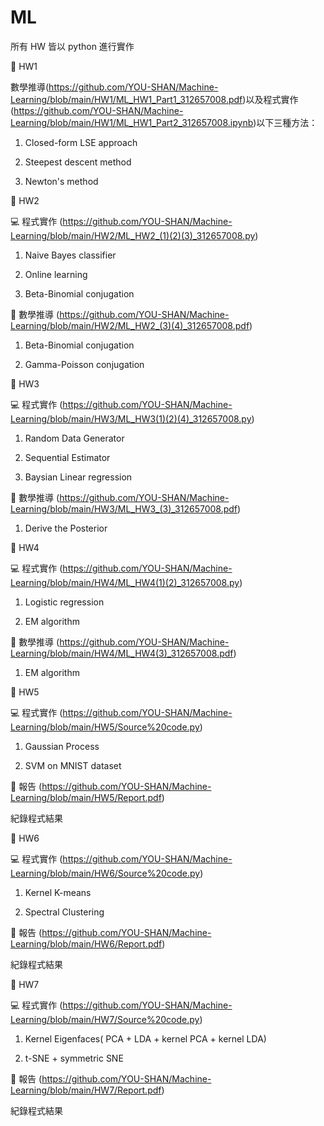 # ML

所有 HW 皆以 python 進行實作

📌 HW1

數學推導(https://github.com/YOU-SHAN/Machine-Learning/blob/main/HW1/ML_HW1_Part1_312657008.pdf)以及程式實作(https://github.com/YOU-SHAN/Machine-Learning/blob/main/HW1/ML_HW1_Part2_312657008.ipynb)以下三種方法：

1. Closed-form LSE approach

2. Steepest descent method

3. Newton's method

📌 HW2

💻 程式實作 (https://github.com/YOU-SHAN/Machine-Learning/blob/main/HW2/ML_HW2_(1)(2)(3)_312657008.py)

1. Naive Bayes classifier

2. Online learning

3. Beta-Binomial conjugation 

📝 數學推導 (https://github.com/YOU-SHAN/Machine-Learning/blob/main/HW2/ML_HW2_(3)(4)_312657008.pdf)

1. Beta-Binomial conjugation

2. Gamma-Poisson conjugation

📌 HW3

💻 程式實作 (https://github.com/YOU-SHAN/Machine-Learning/blob/main/HW3/ML_HW3(1)(2)(4)_312657008.py)

1. Random Data Generator

2. Sequential Estimator

3. Baysian Linear regression

📝 數學推導 (https://github.com/YOU-SHAN/Machine-Learning/blob/main/HW3/ML_HW3_(3)_312657008.pdf)

1. Derive the Posterior

📌 HW4

💻 程式實作 (https://github.com/YOU-SHAN/Machine-Learning/blob/main/HW4/ML_HW4(1)(2)_312657008.py)

1. Logistic regression

2. EM algorithm 

📝 數學推導 (https://github.com/YOU-SHAN/Machine-Learning/blob/main/HW4/ML_HW4(3)_312657008.pdf)

1. EM algorithm

📌 HW5

💻 程式實作 (https://github.com/YOU-SHAN/Machine-Learning/blob/main/HW5/Source%20code.py)

1. Gaussian Process

2. SVM on MNIST dataset


📝 報告 (https://github.com/YOU-SHAN/Machine-Learning/blob/main/HW5/Report.pdf)

紀錄程式結果

📌 HW6

💻 程式實作 (https://github.com/YOU-SHAN/Machine-Learning/blob/main/HW6/Source%20code.py)

1. Kernel K-means

2. Spectral Clustering

📝 報告 (https://github.com/YOU-SHAN/Machine-Learning/blob/main/HW6/Report.pdf)

紀錄程式結果


📌 HW7

💻 程式實作 (https://github.com/YOU-SHAN/Machine-Learning/blob/main/HW7/Source%20code.py)

1. Kernel Eigenfaces( PCA + LDA + kernel PCA + kernel LDA)

2. t-SNE + symmetric SNE

📝 報告 (https://github.com/YOU-SHAN/Machine-Learning/blob/main/HW7/Report.pdf)

紀錄程式結果
